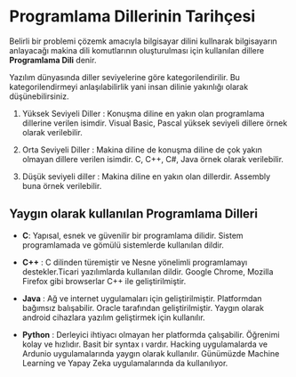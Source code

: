 # Programlama Dillerinin Tarihçesi
Belirli bir problemi çözemk amacıyla bilgisayar dilini kullnarak bilgisayarın anlayacağı makina dili komutlarının oluşturulması için kullanılan dillere **Programlama Dili** denir. 

Yazılım dünyasında diller seviyelerine göre kategorilendirilir. Bu kategorilendirmeyi anlaşılabilirlik yani insan dilinie yakınlığı olarak düşünebilirsiniz. 

1. Yüksek Seviyeli Diller : Konuşma diline en yakın olan programlama dillerine verilen isimdir. Visual Basic, Pascal yüksek seviyeli dillere örnek olarak verilebilir. 

2. Orta Seviyeli Diller : Makina diline de konuşma diline de çok yakın olmayan dillere verilen isimdir. C, C++, C#, Java örnek olarak verilebilir. 

3. Düşük seviyeli diller : Makina diline en yakın olan dillerdir. Assembly buna örnek verilebilir. 


## Yaygın olarak kullanılan Programlama Dilleri 
* **C**: Yapısal, esnek ve güvenilir bir programlama dilidir. Sistem programlamada ve gömülü sistemlerde kullanılan dildir. 

* **C++** : C dilinden türemiştir ve Nesne yönelimli programlamayı destekler.Ticari yazılımlarda kullanılan dildir. Google Chrome, Mozilla Firefox gibi browserlar C++ ile geliştirilmiştir.

* **Java** : Ağ ve internet uygulamaları için geliştirilmiştir. Platformdan bağımsız balışabilir. Oracle tarafından geliştirilmiştir. Yaygın olarak android cihazlara yazılım geliştirmek için kullanılır. 

* **Python** : Derleyici ihtiyacı olmayan her platformda çalışabilir. Öğrenimi kolay ve hızlıdır. Basit bir syntax ı vardır. Hacking uygulamalarda ve Ardunio uygulamalarında yaygın olarak kullanılır. Günümüzde Machine Learning ve Yapay Zeka uygulamalarında da kullanılıyor. 


